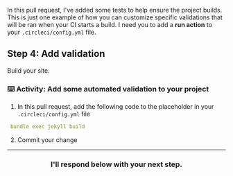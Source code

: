 In this pull request, I've added some tests to help ensure the project builds. This is just one example of how you can customize specific validations that will be ran when your CI starts a build. I need you to add a **run action** to your `.circleci/config.yml` file.  

## Step 4: Add validation

Build your site.

### :keyboard: Activity: Add some automated validation to your project

1. In this pull request, add the following code to the placeholder in your `.circleci/config.yml` file

```yaml
 bundle exec jekyll build
```

2. Commit your change

<hr>
<h3 align="center">I'll respond below with your next step.</h3>
